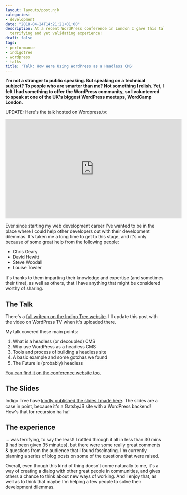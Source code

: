 ```yaml
---
layout: layouts/post.njk
categories:
- development
date: "2018-04-24T14:21:21+01:00"
description: At a recent WordPress conference in London I gave this talk. It was a
  terrifying and yet validating experience!
draft: false
tags:
- performance
- indigotree
- wordpress
- talks
title: 'Talk: How Were Using WordPress as a Headless CMS'
---
```

**I'm not a stranger to public speaking. But speaking on a technical subject? To people who are smarter than me? Not something I relish. Yet, I felt I had something to offer the WordPress community, so I volunteered to speak at one of the UK's biggest WordPress meetups, WordCamp London.**

UPDATE: Here's the talk hosted on Wordpress.tv:

<div class="responsive-iframe-container">
  <iframe width="560" height="315" src="https://videopress.com/embed/XXuKwsPC" frameborder="0" allowfullscreen></iframe>
<script src="https://videopress.com/videopress-iframe.js"></script>
</div>


Ever since starting my web development career I've wanted to be in the place where I could help other developers out with their development dilemmas. It's taken me a long time to get to this stage, and it's only because of some great help from the following people:

- Chris Geary
- David Hewitt
- Steve Woodall
- Louise Towler

It's thanks to them imparting their knowledge and expertise (and sometimes their time), as well as others, that I have anything that might be considered worthy of sharing.

## The Talk

There's a [full writeup on the Indigo Tree website](https://indigotree.co.uk/how-use-wordpress-headless-cms/). I'll update this post with the video on WordPress TV when it's uploaded there.

My talk covered these main points:

1. What is a headless (or decoupled) CMS
2. Why use WordPress as a headless CMS
3. Tools and process of building a headless site
4. A basic example and some gotchas we found
5. The Future is (probably) headless

[You can find it on the conference website too.](https://2018.london.wordcamp.org/session/how-were-using-wordpress-as-a-headless-cms/)

## The Slides

Indigo Tree have [kindly published the slides I made here](https://wpheadless.indigotree.co.uk/1). The slides are a case in point, because it's a GatsbyJS site with a WordPress backend! How's that for recursion ha ha!

## The experience

... was terrifying, to say the least! I rattled through it all in less than 30 mins (I had been given 35 minutes), but there were some really great comments & questions from the audience that I found fascinating. I'm currently planning a series of blog posts on some of the questions that were raised.

Overall, even though this kind of thing doesn't come naturally to me, it's a way of creating a dialog with other great people in communities, and gives others a chance to think about new ways of working. And I enjoy that, as well as to think that maybe I'm helping a few people to solve their development dilemmas.

